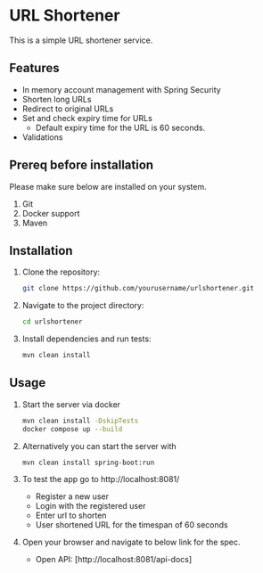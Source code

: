 # URL Shortener

This is a simple URL shortener service.

## Features
- In memory account management with Spring Security
- Shorten long URLs
- Redirect to original URLs
- Set and check expiry time for URLs
    - Default expiry time for the URL is 60 seconds. 
- Validations

## Prereq before installation
Please make sure below are installed on your system.
1. Git
2. Docker support
3. Maven

## Installation

1. Clone the repository:
    ```sh
    git clone https://github.com/yourusername/urlshortener.git
    ```
2. Navigate to the project directory:
    ```sh
    cd urlshortener
    ```
3. Install dependencies and run tests:
    ```sh
    mvn clean install
    ```

## Usage

1. Start the server via docker
    ```sh
    mvn clean install -DskipTests
    docker compose up --build
    ```
2. Alternatively you can start the server with
    ```sh
    mvn clean install spring-boot:run
    ```
3. To test the app go to http://localhost:8081/
    - Register a new user
    - Login with the registered user
    - Enter url to shorten
    - User shortened URL for the timespan of 60 seconds
3. Open your browser and navigate to below link for the spec.
    
    - Open API: [http://localhost:8081/api-docs]
